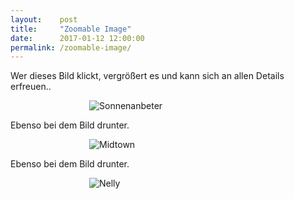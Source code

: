 ```yaml
---
layout:    post
title:     "Zoomable Image"
date:      2017-01-12 12:00:00
permalink: /zoomable-image/
---
```


Wer dieses Bild klickt, vergrößert es und kann sich an allen Details erfreuen..

<div style="margin: 0 auto; width: 50%;">
<div class="js-zoom zoomableimage"><img class="lazyload xzoomableimage"
  data-sizes="
    (max-width: 1024px) 50vw,
    (max-width: 1400px) 100vw, 1400px"
  data-srcset="
    /assets/images/altmuenster-w_200.jpg 200w,
    /assets/images/altmuenster-w_393.jpg 393w,
    /assets/images/altmuenster-w_529.jpg 529w,
    /assets/images/altmuenster-w_644.jpg 644w,
    /assets/images/altmuenster-w_737.jpg 737w,
    /assets/images/altmuenster-w_813.jpg 813w,
    /assets/images/altmuenster-w_889.jpg 889w,
    /assets/images/altmuenster-w_951.jpg 951w,
    /assets/images/altmuenster-w_1012.jpg 1012w,
    /assets/images/altmuenster-w_1073.jpg 1073w,
    /assets/images/altmuenster-w_1128.jpg 1128w,
    /assets/images/altmuenster-w_1181.jpg 1181w,
    /assets/images/altmuenster-w_1224.jpg 1224w,
    /assets/images/altmuenster-w_1273.jpg 1273w,
    /assets/images/altmuenster-w_1317.jpg 1317w,
    /assets/images/altmuenster-w_1362.jpg 1362w,
    /assets/images/altmuenster-w_1398.jpg 1398w,
    /assets/images/altmuenster-w_1400.jpg 1400w"
  data-src="/assets/images/altmuenster-w_200.jpg"
  alt="Sonnenanbeter" />
  </div>
</div>

Ebenso bei dem Bild drunter.

<div style="margin: 0 auto; width: 50%;">
<div class="js-zoom zoomableimage"><img class="lazyload xzoomableimage"
  data-sizes="
    (max-width: 1024px) 50vw,
    (max-width: 1400px) 100vw, 1400px"
  data-data-srcset="
    /assets/images/midtown-w_200.jpg 200w,
    /assets/images/midtown-w_385.jpg 385w,
    /assets/images/midtown-w_511.jpg 511w,
    /assets/images/midtown-w_620.jpg 620w,
    /assets/images/midtown-w_703.jpg 703w,
    /assets/images/midtown-w_778.jpg 778w,
    /assets/images/midtown-w_845.jpg 845w,
    /assets/images/midtown-w_913.jpg 913w,
    /assets/images/midtown-w_974.jpg 974w,
    /assets/images/midtown-w_1032.jpg 1032w,
    /assets/images/midtown-w_1090.jpg 1090w,
    /assets/images/midtown-w_1135.jpg 1135w,
    /assets/images/midtown-w_1190.jpg 1190w,
    /assets/images/midtown-w_1239.jpg 1239w,
    /assets/images/midtown-w_1287.jpg 1287w,
    /assets/images/midtown-w_1333.jpg 1333w,
    /assets/images/midtown-w_1374.jpg 1374w,
    /assets/images/midtown-w_1397.jpg 1397w,
    /assets/images/midtown-w_1400.jpg 1400w"
data-src="/assets/images/midtown-w_200.jpg"
alt="Midtown" />
</div>
</div>

Ebenso bei dem Bild drunter.

<div style="margin: 0 auto; width: 50%;">
    <div class="js-zoom zoomableimage"><img class="lazyload xzoomableimage"
    data-src="//c1.staticflickr.com/1/623/21428876971_665b2f138d_m.jpg" alt="Nelly" />
    </div>
</div>

